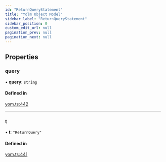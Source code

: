 ```yaml
---
id: "ReturnQueryStatement"
title: "Yolm Object Model"
sidebar_label: "ReturnQueryStatement"
sidebar_position: 0
custom_edit_url: null
pagination_prev: null
pagination_next: null
---
```


## Properties

### query

• **query**: `string`

#### Defined in

[yom.ts:442](https://github.com/yolmio/boost/blob/964b449/src/yom.ts#L442)

___

### t

• **t**: ``"ReturnQuery"``

#### Defined in

[yom.ts:441](https://github.com/yolmio/boost/blob/964b449/src/yom.ts#L441)
